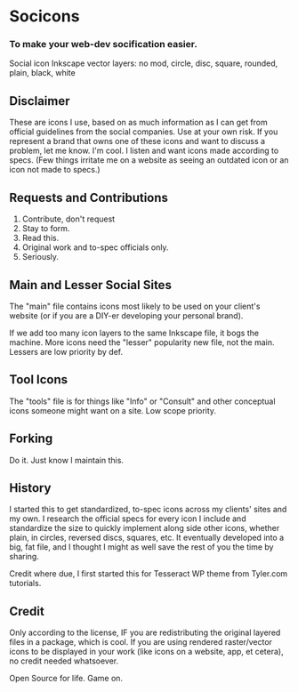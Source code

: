 # Socicons
### To make your web-dev socification easier.
Social icon Inkscape vector layers: no mod, circle, disc, square, rounded, plain, black, white

## Disclaimer
These are icons I use, based on as much information as I can get from official guidelines from the social companies. Use at your own risk. If you represent a brand that owns one of these icons and want to discuss a problem, let me know. I'm cool. I listen and want icons made according to specs. (Few things irritate me on a website as seeing an outdated icon or an icon not made to specs.)

## Requests and Contributions
1. Contribute, don't request
2. Stay to form.
3. Read this.
4. Original work and to-spec officials only.
5. Seriously.

## Main and Lesser Social Sites
The "main" file contains icons most likely to be used on your client's website (or if you are a DIY-er developing your personal brand).

If we add too many icon layers to the same Inkscape file, it bogs the machine. More icons need the "lesser" popularity new file, not the main. Lessers are low priority by def.

## Tool Icons
The "tools" file is for things like "Info" or "Consult" and other conceptual icons someone might want on a site. Low scope priority.

## Forking
Do it. Just know I maintain this.

## History
I started this to get standardized, to-spec icons across my clients' sites and my own. I research the official specs for every icon I include and standardize the size to quickly implement along side other icons, whether plain, in circles, reversed discs, squares, etc. It eventually developed into a big, fat file, and I thought I might as well save the rest of you the time by sharing.

Credit where due, I first started this for Tesseract WP theme from Tyler.com tutorials.

## Credit
Only according to the license, IF you are redistributing the original layered files in a package, which is cool. If you are using rendered raster/vector icons to be displayed in your work (like icons on a website, app, et cetera), no credit needed whatsoever. 

Open Source for life. Game on.
